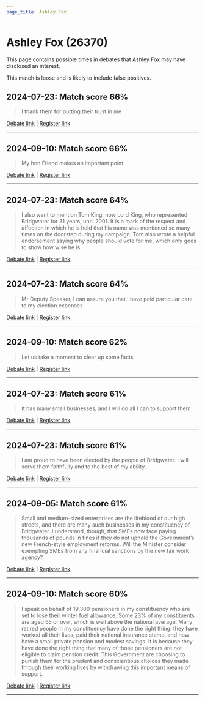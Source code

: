 ```yaml
---
page_title: Ashley Fox
---
```


# Ashley Fox  (26370)

This page contains possible times in debates that Ashley Fox may have disclosed an interest.

This match is loose and is likely to include false positives. 



## 2024-07-23: Match score 66%

>I thank them for putting their trust in me

[Debate link](https://www.theyworkforyou.com/debates/?id=2024-07-23d.601.2) | [Register link](https://www.theyworkforyou.com/mp/26370/register)


---



## 2024-09-10: Match score 66%

>My hon Friend makes an important point

[Debate link](https://www.theyworkforyou.com/debates/?id=2024-09-10a.785.2) | [Register link](https://www.theyworkforyou.com/mp/26370/register)


---



## 2024-07-23: Match score 64%

>I also want to mention Tom King, now Lord King, who represented Bridgwater for 31 years, until 2001. It is a mark of the respect and affection in which he is held that his name was mentioned so many times on the doorstep during my campaign. Tom also wrote a helpful endorsement saying why people should vote for me, which only goes to show how wise he is.

[Debate link](https://www.theyworkforyou.com/debates/?id=2024-07-23d.601.2) | [Register link](https://www.theyworkforyou.com/mp/26370/register)


---



## 2024-07-23: Match score 64%

>Mr Deputy Speaker, I can assure you that I have paid particular care to my election expenses

[Debate link](https://www.theyworkforyou.com/debates/?id=2024-07-23d.601.2) | [Register link](https://www.theyworkforyou.com/mp/26370/register)


---



## 2024-09-10: Match score 62%

>Let us take a moment to clear up some facts

[Debate link](https://www.theyworkforyou.com/debates/?id=2024-09-10a.785.0) | [Register link](https://www.theyworkforyou.com/mp/26370/register)


---



## 2024-07-23: Match score 61%

>It has many small businesses, and I will do all I can to support them

[Debate link](https://www.theyworkforyou.com/debates/?id=2024-07-23d.601.2) | [Register link](https://www.theyworkforyou.com/mp/26370/register)


---



## 2024-07-23: Match score 61%

>I am proud to have been elected by the people of Bridgwater. I will serve them faithfully and to the best of my ability.

[Debate link](https://www.theyworkforyou.com/debates/?id=2024-07-23d.601.2) | [Register link](https://www.theyworkforyou.com/mp/26370/register)


---



## 2024-09-05: Match score 61%

>Small and medium-sized enterprises are the lifeblood of our high streets, and there are many such businesses in my constituency of Bridgwater. I understand, though, that SMEs now face paying thousands of pounds in fines if they do not uphold the Government’s new French-style employment reforms. Will the Minister consider exempting SMEs from any financial sanctions by the new fair work agency?

[Debate link](https://www.theyworkforyou.com/debates/?id=2024-09-05b.409.1) | [Register link](https://www.theyworkforyou.com/mp/26370/register)


---



## 2024-09-10: Match score 60%

>I speak on behalf of 19,300 pensioners in my constituency who are set to lose their winter fuel allowance. Some 23% of my constituents are aged 65 or over, which is well above the national average. Many retired people in my constituency have done the right thing: they have worked all their lives, paid their national insurance stamp, and now have a small private pension and modest savings. It is because they have done the right thing that many of those pensioners are not eligible to claim pension credit. This Government are choosing to punish them for the prudent and conscientious choices they made through their working lives by withdrawing this important means of support.

[Debate link](https://www.theyworkforyou.com/debates/?id=2024-09-10a.785.0) | [Register link](https://www.theyworkforyou.com/mp/26370/register)


---

